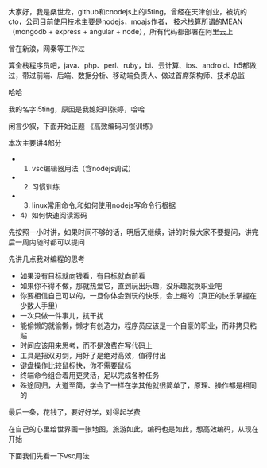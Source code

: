 大家好，我是桑世龙，github和cnodejs上的i5ting，曾经在天津创业，被坑的cto，公司目前使用技术主要是nodejs，moajs作者，
技术栈算所谓的MEAN（mongodb  + express + angular + node），所有代码都部署在阿里云上

曾在新浪，网秦等工作过

算全栈程序员吧，java、php、perl、ruby，bi、云计算、ios、android、h5都做过，带过前端、后端、数据分析、移动端负责人、做过首席架构师、技术总监

哈哈

我的名字i5ting，原因是我媳妇叫张婷，哈哈

闲言少叙，下面开始正题 《高效编码习惯训练》

本次主要讲4部分

- 1) vsc编辑器用法（含nodejs调试）
- 2) 习惯训练
- 3) linux常用命令,和如何使用nodejs写命令行根据
- 4）如何快速阅读源码

先按照一小时讲，如果时间不够的话，明后天继续，讲的时候大家不要提问，讲完后一周内随时都可以提问

先讲几点我对编程的思考

- 如果没有目标就向钱看，有目标就向前看
- 如果你不得不做，那就热爱它，直到玩出乐趣，没乐趣就换职业吧
- 你要相信自己可以的，一旦你体会到玩的快乐，会上瘾的（真正的快乐掌握在少数人手里）
- 一次只做一件事儿，抗干扰
- 能偷懒的就偷懒，懒才有创造力，程序员应该是一个自豪的职业，而非拷贝粘贴
- 时间应该用来思考，而不是浪费在写代码上
- 工具是把双刃剑，用好了是绝对高效，值得付出
- 键盘操作比较鼠标快，你不需要鼠标
- 终端命令组合着用更灵活，足以完成各种任务
- 殊途同归，大道至简，学会了一样在学其他就很简单了，原理、操作都是相同的

最后一条，花钱了，要好好学，对得起学费

在自己的心里给世界画一张地图，旅游如此，编码也是如此，想高效编码，从现在开始

下面我们先看一下vsc用法